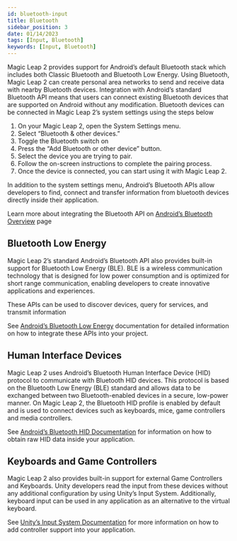 ```yaml
---
id: bluetooth-input
title: Bluetooth
sidebar_position: 3
date: 01/14/2023
tags: [Input, Bluetooth]
keywords: [Input, Bluetooth]
---
```


Magic Leap 2 provides support for Android’s default Bluetooth stack which includes both Classic Bluetooth and Bluetooth Low Energy. Using Bluetooth, Magic Leap 2 can create personal area networks to send and receive data with nearby Bluetooth devices. Integration with Android’s standard Bluetooth API means that users can connect existing Bluetooth devices that are supported on Android without any modification. Bluetooth devices can be connected in Magic Leap 2’s system settings using the steps below

1. On your Magic Leap 2, open the System Settings menu.
2. Select “Bluetooth & other devices.”
3. Toggle the Bluetooth switch on
4. Press the “Add Bluetooth or other device” button.
5. Select the device you are trying to pair.
6. Follow the on-screen instructions to complete the pairing process.
7. Once the device is connected, you can start using it with Magic Leap 2.

In addition to the system settings menu, Android’s Bluetooth APIs allow developers to find, connect and transfer information from bluetooth devices directly inside their application.

Learn more about integrating the Bluetooth API on [Android’s Bluetooth Overview](https://developer.android.com/guide/topics/connectivity/bluetooth) page

## Bluetooth Low Energy

Magic Leap 2’s standard Android’s Bluetooth API also provides built-in support for Bluetooth Low Energy (BLE). BLE is a wireless communication technology that is designed for low power consumption and is optimized for short range communication, enabling developers to create innovative applications and experiences.

These APIs can be used to discover devices, query for services, and transmit information

See [Android’s Bluetooth Low Energy](https://developer.android.com/guide/topics/connectivity/bluetooth/ble-overview) documentation for detailed information on how to integrate these APIs into your project.

## Human Interface Devices

Magic Leap 2 uses Android’s Bluetooth Human Interface Device (HID) protocol to communicate with Bluetooth HID devices. This protocol is based on the Bluetooth Low Energy (BLE) standard and allows data to be exchanged between two Bluetooth-enabled devices in a secure, low-power manner. On Magic Leap 2, the Bluetooth HID profile is enabled by default and is used to connect devices such as keyboards, mice, game controllers and media controllers.

See [Android’s Bluetooth HID Documentation](https://developer.android.com/reference/android/bluetooth/BluetoothHidDevice) for information on how to obtain raw HID data inside your application.

## Keyboards and Game Controllers

Magic Leap 2 also provides built-in support for external Game Controllers and Keyboards. Unity developers read the input from these devices without any additional configuration by using Unity’s Input System. Additionally, keyboard input can be used in any application as an alternative to the virtual keyboard.

See [Unity’s Input System Documentation](https://docs.unity3d.com/Packages/com.unity.inputsystem@1.0/manual/index.html) for more information on how to add controller support into your application.

